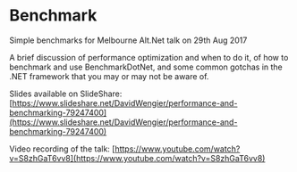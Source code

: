 # Benchmark

Simple benchmarks for Melbourne Alt.Net talk on 29th Aug 2017

A brief discussion of performance optimization and when to do it, of how to benchmark and use BenchmarkDotNet, and some common gotchas in the .NET framework that you may or may not be aware of.

Slides available on SlideShare:
[https://www.slideshare.net/DavidWengier/performance-and-benchmarking-79247400](https://www.slideshare.net/DavidWengier/performance-and-benchmarking-79247400)

Video recording of the talk: [https://www.youtube.com/watch?v=S8zhGaT6vv8](https://www.youtube.com/watch?v=S8zhGaT6vv8)

